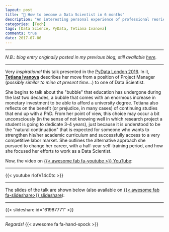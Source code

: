 ```yaml
---
layout: post
title: "📝 How to become a Data Scientist in 6 months"
description: "An interesting personal experience of professional reorientation."
categories: [Tech]
tags: [Data Science, PyData, Tetiana Ivanova]
comments: true
date: 2017-07-06
---
```


***
_N.B.: blog entry originally posted in my previous blog, still available [here](https://estraviz.github.io/estraviz2017/profession%20and%20career/Data-Scientist-6-months/)._
***

Very _inspirational_ this talk presented in the [PyData London 2016](https://pydata.org/london2016/). In it, [**Tetiana Ivanova**](https://twitter.com/eoly23) describes her move from a position of Project Manager (_possibly similar to mine at present time..._) to one of Data Scientist.

She begins to talk about the "bubble" that education has undergone during the last two decades, a bubble that comes with an enormous increase in monetary investment to be able to afford a university degree. Tetiana also reflects on the benefit (or prejudice, in many cases) of continuing studies that end up with a PhD. From her point of view, this choice may occur a bit unconsciously (in the sense of not knowing well in which research project a student is going to dedicate 3-4 years), just because it is understood to be the "natural continuation" that is expected for someone who wants to strengthen his/her academic curriculum and successfully access to a very competitive labor market. She outlines the alternative approach she pursued to change her career, with a half-year self-training period, and how she focused her efforts to work as a Data Scientist.

Now, the video on [{{< awesome fab fa-youtube >}} YouTube](https://www.youtube.com/watch?v=rIofV14c0tc):

***
{{< youtube rIofV14c0tc >}}
***

The slides of the talk are shown below (also available on [{{< awesome fab fa-slideshare>}} slideshare](https://www.slideshare.net/slideshow/embed_code/61987771)):

***
{{< slideshare id="61987771" >}}
***

_Regards!_ {{< awesome fa fa-hand-spock >}}
